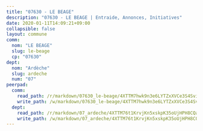 ```yaml
---
title: "07630 - LE BEAGE"
description: "07630 - LE BEAGE | Entraide, Annonces, Initiatives"
date: 2020-01-11T14:09:21+09:00
collapsible: false
layout: commune
comm:
  nom: "LE BEAGE"
  slug: le-beage
  cp: "07630"
dept:
  nom: "Ardèche"
  slug: ardeche
  num: "07"
peerpad:
  comm:
    read_path: /r/markdown/07630_le-beage/4XTTM7hwk9n3e6LYTZxXVCe3S4SviiBXVxAa3niLct7H9PqcA
    write_path: /w/markdown/07630_le-beage/4XTTM7hwk9n3e6LYTZxXVCe3S4SviiBXVxAa3niLct7H9PqcA-K3TgU3L6N18i3zL3hHCHMJ4Hi62NKpQxAKdaKsQGFoSRqNdkxfwU7BCtQdzg6CK2z7BCu1WNETRVAaBM7R3Ld9akWSVLd5wDgc1SBbVdgpTiCHYgRZMkbnqLtnwp9WoHSxcR2H8A
  dept:
    read_path: /r/markdown/07_ardeche/4XTTM76t1KrvjKn5xskpK35oUjHPH8CQaLdMsC4TVbgaVPp9H
    write_path: /w/markdown/07_ardeche/4XTTM76t1KrvjKn5xskpK35oUjHPH8CQaLdMsC4TVbgaVPp9H-K3TgTz6XqMtb1TG26LozWQGWzYCmeEroVRKKCBntm7SADEzfC88gC5qx4GzHEVb3Y3CHH1FRtgCq45v9wokwFBFS6YysdmDNnD29f5C4C6FuF2ZpCUFJZY3XzmFx1kWscUwpw6qR
---
```


